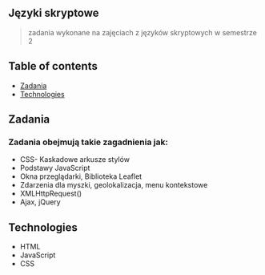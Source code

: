 ## Języki skryptowe
>zadania wykonane na zajęciach z języków skryptowych w semestrze 2

## Table of contents
* [Zadania](#zadania)
* [Technologies](#technologies)

## Zadania
### Zadania obejmują takie zagadnienia jak:
* CSS- Kaskadowe arkusze stylów
* Podstawy JavaScript
* Okna przeglądarki, Biblioteka Leaflet
* Zdarzenia dla myszki, geolokalizacja, menu kontekstowe
* XMLHttpRequest()
* Ajax, jQuery

## Technologies
* HTML
* JavaScript
* CSS
